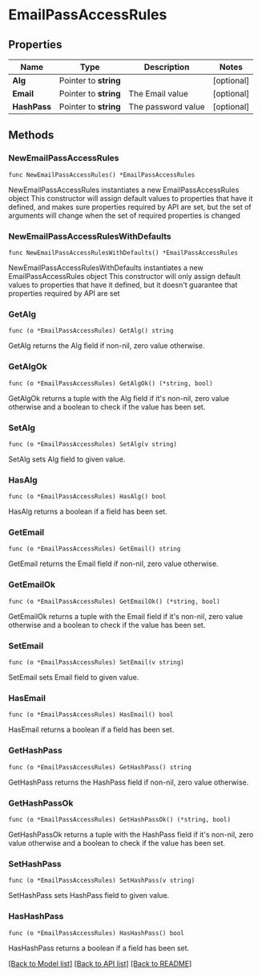 # EmailPassAccessRules

## Properties

Name | Type | Description | Notes
------------ | ------------- | ------------- | -------------
**Alg** | Pointer to **string** |  | [optional] 
**Email** | Pointer to **string** | The Email value | [optional] 
**HashPass** | Pointer to **string** | The password value | [optional] 

## Methods

### NewEmailPassAccessRules

`func NewEmailPassAccessRules() *EmailPassAccessRules`

NewEmailPassAccessRules instantiates a new EmailPassAccessRules object
This constructor will assign default values to properties that have it defined,
and makes sure properties required by API are set, but the set of arguments
will change when the set of required properties is changed

### NewEmailPassAccessRulesWithDefaults

`func NewEmailPassAccessRulesWithDefaults() *EmailPassAccessRules`

NewEmailPassAccessRulesWithDefaults instantiates a new EmailPassAccessRules object
This constructor will only assign default values to properties that have it defined,
but it doesn't guarantee that properties required by API are set

### GetAlg

`func (o *EmailPassAccessRules) GetAlg() string`

GetAlg returns the Alg field if non-nil, zero value otherwise.

### GetAlgOk

`func (o *EmailPassAccessRules) GetAlgOk() (*string, bool)`

GetAlgOk returns a tuple with the Alg field if it's non-nil, zero value otherwise
and a boolean to check if the value has been set.

### SetAlg

`func (o *EmailPassAccessRules) SetAlg(v string)`

SetAlg sets Alg field to given value.

### HasAlg

`func (o *EmailPassAccessRules) HasAlg() bool`

HasAlg returns a boolean if a field has been set.

### GetEmail

`func (o *EmailPassAccessRules) GetEmail() string`

GetEmail returns the Email field if non-nil, zero value otherwise.

### GetEmailOk

`func (o *EmailPassAccessRules) GetEmailOk() (*string, bool)`

GetEmailOk returns a tuple with the Email field if it's non-nil, zero value otherwise
and a boolean to check if the value has been set.

### SetEmail

`func (o *EmailPassAccessRules) SetEmail(v string)`

SetEmail sets Email field to given value.

### HasEmail

`func (o *EmailPassAccessRules) HasEmail() bool`

HasEmail returns a boolean if a field has been set.

### GetHashPass

`func (o *EmailPassAccessRules) GetHashPass() string`

GetHashPass returns the HashPass field if non-nil, zero value otherwise.

### GetHashPassOk

`func (o *EmailPassAccessRules) GetHashPassOk() (*string, bool)`

GetHashPassOk returns a tuple with the HashPass field if it's non-nil, zero value otherwise
and a boolean to check if the value has been set.

### SetHashPass

`func (o *EmailPassAccessRules) SetHashPass(v string)`

SetHashPass sets HashPass field to given value.

### HasHashPass

`func (o *EmailPassAccessRules) HasHashPass() bool`

HasHashPass returns a boolean if a field has been set.


[[Back to Model list]](../README.md#documentation-for-models) [[Back to API list]](../README.md#documentation-for-api-endpoints) [[Back to README]](../README.md)



